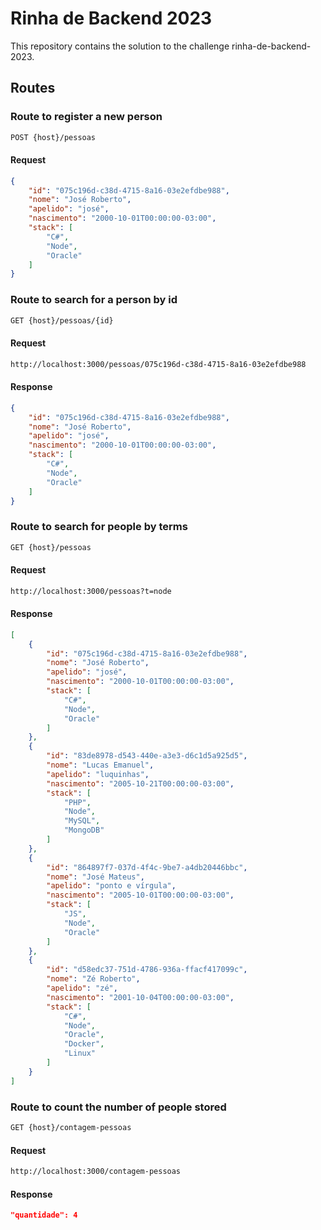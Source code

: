 # Rinha de Backend 2023

This repository contains the solution to the challenge <a herf="https://github.com/zanfranceschi/rinha-de-backend-2023-q3/blob/main/INSTRUCOES.md">rinha-de-backend-2023</a>.

## Routes

### Route to register a new person
```bash
POST {host}/pessoas
```

#### Request
```json
{
    "id": "075c196d-c38d-4715-8a16-03e2efdbe988",
    "nome": "José Roberto",
    "apelido": "josé",
    "nascimento": "2000-10-01T00:00:00-03:00",
    "stack": [
        "C#",
        "Node",
        "Oracle"
    ]
}
```

### Route to search for a person by id
```bash
GET {host}/pessoas/{id}
```

#### Request
```bash
http://localhost:3000/pessoas/075c196d-c38d-4715-8a16-03e2efdbe988
```

#### Response
```json
{
    "id": "075c196d-c38d-4715-8a16-03e2efdbe988",
    "nome": "José Roberto",
    "apelido": "josé",
    "nascimento": "2000-10-01T00:00:00-03:00",
    "stack": [
        "C#",
        "Node",
        "Oracle"
    ]
}
```

### Route to search for people by terms
```bash
GET {host}/pessoas
```

#### Request
```bash
http://localhost:3000/pessoas?t=node
```

#### Response
```json
[
    {
        "id": "075c196d-c38d-4715-8a16-03e2efdbe988",
        "nome": "José Roberto",
        "apelido": "josé",
        "nascimento": "2000-10-01T00:00:00-03:00",
        "stack": [
            "C#",
            "Node",
            "Oracle"
        ]
    },
    {
        "id": "83de8978-d543-440e-a3e3-d6c1d5a925d5",
        "nome": "Lucas Emanuel",
        "apelido": "luquinhas",
        "nascimento": "2005-10-21T00:00:00-03:00",
        "stack": [
            "PHP",
            "Node",
            "MySQL",
            "MongoDB"
        ]
    },
    {
        "id": "864897f7-037d-4f4c-9be7-a4db20446bbc",
        "nome": "José Mateus",
        "apelido": "ponto e vírgula",
        "nascimento": "2005-10-01T00:00:00-03:00",
        "stack": [
            "JS",
            "Node",
            "Oracle"
        ]
    },
    {
        "id": "d58edc37-751d-4786-936a-ffacf417099c",
        "nome": "Zé Roberto",
        "apelido": "zé",
        "nascimento": "2001-10-04T00:00:00-03:00",
        "stack": [
            "C#",
            "Node",
            "Oracle",
            "Docker",
            "Linux"
        ]
    }
]
```

### Route to count the number of people stored
```bash
GET {host}/contagem-pessoas
```

#### Request
```bash
http://localhost:3000/contagem-pessoas
```

#### Response
```json
"quantidade": 4
```